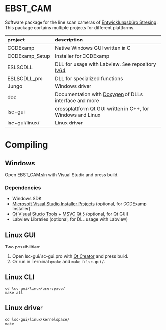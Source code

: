 # EBST_CAM
Software package for the line scan cameras of [Entwicklungsbüro Stresing](http://stresing.de). This package contains multiple projects for different plattforms.

project | description
:--- | :---
CCDExamp | Native Windows GUI written in C
CCDExamp_Setup | Installer for CCDExamp
ESLSCDLL | DLL for usage with Labview. See repository [lv64](https://github.com/Entwicklungsburo-Stresing/lv64)
ESLSCDLL_pro | DLL for specialized functions
Jungo | Windows driver
doc | Documentation with [Doxygen](https://www.doxygen.nl/) of DLLs interface and more
lsc-gui | crossplattform Qt GUI written in C++, for Windows and Linux
lsc-gui/linux/ | Linux driver

# Compiling

## Windows
Open EBST_CAM.sln with Visual Studio and press build.

### Dependencies
* Windows SDK
* [Microsoft Visual Studio Installer Projects](https://marketplace.visualstudio.com/items?itemName=visualstudioclient.MicrosoftVisualStudio2017InstallerProjects) (optional, for CCDExamp Installer)
* [Qt Visual Studio Tools](https://marketplace.visualstudio.com/items?itemName=TheQtCompany.QtVisualStudioTools2019) + [MSVC Qt 5](https://www.qt.io/download) (optional, for Qt GUI)
* Labview Libraries (optional, for DLL usage with Labview)

## Linux GUI
Two possibilities:
1. Open lsc-gui/lsc-gui.pro with [Qt Creator](https://www.qt.io/product/development-tools) and press build.
2. Or run in Terminal `qmake` and `make` in `lsc-gui/`.

## Linux CLI
```
cd lsc-gui/linux/userspace/
make all
```

## Linux driver
```
cd lsc-gui/linux/kernelspace/
make
```
